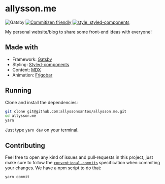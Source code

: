# allysson.me

![Gatsby](https://github.com/allyssonsantos/allyssonsantos.github.io/workflows/Gatsby/badge.svg)
[![Commitizen friendly](https://img.shields.io/badge/commitizen-friendly-brightgreen.svg)](http://commitizen.github.io/cz-cli/)
[![style: styled-components](https://img.shields.io/badge/style-%F0%9F%92%85%20styled--components-orange.svg?colorB=daa357&colorA=db748e)](https://github.com/styled-components/styled-components)

My personal website/blog to share some front-end ideas with everyone!

## Made with

- Framework: [Gatsby](https://github.com/gatsbyjs/gatsby)
- Styling: [Styled-components](https://github.com/styled-components/styled-components)
- Content: [MDX](https://mdxjs.com)
- Animation: [Frigobar](https://github.com/frigobar/frigobar)

## Running

Clone and install the dependencies:

```bash
git clone git@github.com:allyssonsantos/allysson.me.git
cd allysson.me
yarn
```

Just type `yarn dev` on your terminal.

## Contributing

Feel free to open any kind of issues and pull-requests in this project, just
make sure to follow the [`conventional-commits`](https://www.conventionalcommits.org/en/v1.0.0/)
specification when commiting your changes. We have a npm script to do that:

```bash
yarn commit
```
